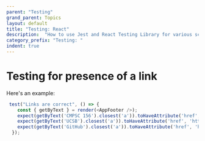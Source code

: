 ```yaml
---
parent: "Testing"
grand_parent: Topics
layout: default
title: "Testing: React"
description:  "How to use Jest and React Testing Library for various scenarios"
category_prefix: "Testing: "
indent: true
---
```


# Testing for presence of a link

Here's an example:

```javascript
 test("Links are correct", () => {
    const { getByText } = render(<AppFooter />);
    expect(getByText('CMPSC 156').closest('a')).toHaveAttribute('href', 'https://ucsb-cs156.github.io')
    expect(getByText('UCSB').closest('a')).toHaveAttribute('href', 'https://ucsb.edu')
    expect(getByText('GitHub').closest('a')).toHaveAttribute('href', 'https://github.com/ucsb-cs156-w21/proj-ucsb-courses-search')
  });
```


